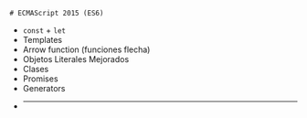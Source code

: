 	# ECMAScript 2015 (ES6)
  
  + `const` + `let`
  + Templates
  + Arrow function (funciones flecha)
  + Objetos Literales Mejorados
  + Clases
  + Promises
  + Generators
  + ****